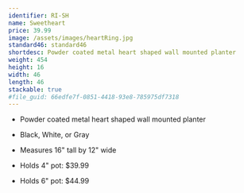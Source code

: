 ```yaml
---
identifier: RI-SH
name: Sweetheart
price: 39.99
image: /assets/images/heartRing.jpg
standard46: standard46
shortdesc: Powder coated metal heart shaped wall mounted planter
weight: 454
height: 16
width: 46
length: 46
stackable: true
#file_guid: 66edfe7f-0851-4418-93e8-785975df7318
---
```



- Powder coated metal heart shaped wall mounted planter

- Black, White, or Gray

- Measures 16" tall by 12" wide

- Holds 4" pot: $39.99

- Holds 6" pot: $44.99
